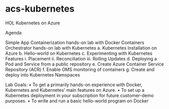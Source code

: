 # acs-kubernetes
HOL Kubernetes on Azure

Agenda

Simple App Containerization hands-on lab with Docker 
Containers Orchestrator hands-on lab with Kubernetes 
a.	Kubernetes Installation on Azure
b.	Hello-world on Kubernetes
c.	Experimenting with Kubernetes Features
    i.	Placement
    ii.	Reconciliation
    iii.	Rolling Updates
d.	Deploying a Pod and Service from a public repository 
e.	Create Azure Container Service Repository (ACR) 
f.	Enable OMS monitoring of containers
g.	Create and deploy into Kubernetes Namspaces

Lab Goals:
•	To get a primarily hands-on experience with Docker, Kubernetes and Kubernetes’ main features on Azure.
•	To set up a Kubernetes deployment in your subscription for future customer-demo purposes. 
•	To write and run a basic hello-world program on Docker

